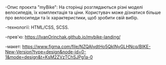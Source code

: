 -Опис проєкта "myBike": На сторінці розглядаються різні моделі велосипедів, їх комплектація та ціни. Користувач може дізнатися більше про велосипеди та їх характеристики, щоб зробити свій вибір.

-технології: HTML/CSS, SCSS.

-прев'ю: https://IvanOrinchak.github.io/mybike-landing/

-макет: https://www.figma.com/file/NZQAIydtHo5QkINyGLHNcq/BIKE-New-Version?type=design&node-id=0-1&mode=design&t=KsM2ZVzTChSJPg1a-0